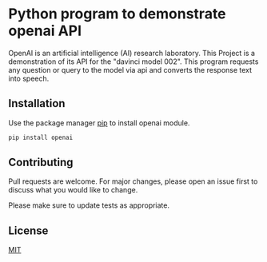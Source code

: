 # Python program to demonstrate openai API

OpenAI is an artificial intelligence (AI) research laboratory. This Project is a demonstration of its API for the "davinci model 002". This program requests any question or query to the model via api and converts the response text into speech.

## Installation

Use the package manager [pip](https://pip.pypa.io/en/stable/) to install openai module.

```bash
pip install openai
```


## Contributing

Pull requests are welcome. For major changes, please open an issue first
to discuss what you would like to change.

Please make sure to update tests as appropriate.

## License

[MIT](https://choosealicense.com/licenses/mit/)